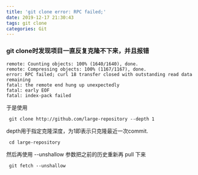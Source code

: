 ```yaml
---
title: 'git clone error: RPC failed;'
date: 2019-12-17 21:30:43
tags: git clone
categories: Git
---
```


### git clone时发现项目一直反复克隆不下来，并且报错
```
remote: Counting objects: 100% (1640/1640), done.
remote: Compressing objects: 100% (1167/1167), done.
error: RPC failed; curl 18 transfer closed with outstanding read data remaining
fatal: the remote end hung up unexpectedly
fatal: early EOF
fatal: index-pack failed

```
于是使用
```
 git clone http://github.com/large-repository --depth 1
```

depth用于指定克隆深度，为1即表示只克隆最近一次commit.
```
 cd large-repository
```
然后再使用 --unshallow 参数把之前的历史重新再 pull 下来
```
 git fetch --unshallow
```
